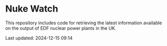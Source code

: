 # Nuke Watch

This repository includes code for retrieving the latest information available on the output of EDF nuclear power plants in the UK.

Last updated: 2024-12-15 09:14
